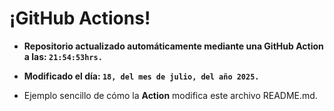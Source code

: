 # ¡GitHub Actions!
* **Repositorio actualizado automáticamente mediante una GitHub Action a las: `21:54:53hrs.`**
* **Modificado el día: `18, del mes de julio, del año 2025.`**

* Ejemplo sencillo de cómo la **Action** modifica este archivo README.md.
